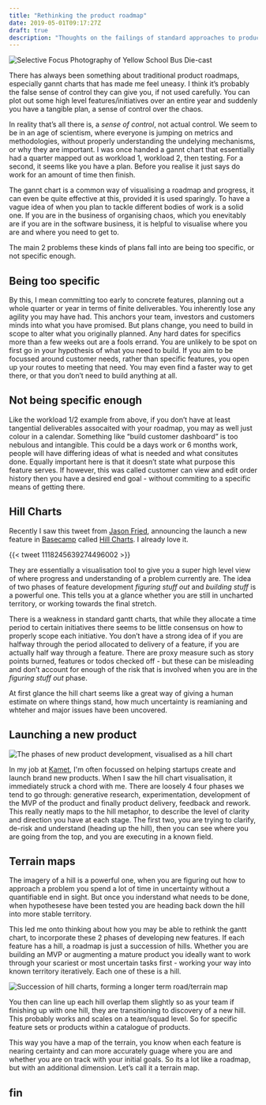 ```yaml
---
title: "Rethinking the product roadmap"
date: 2019-05-01T09:17:27Z
draft: true
description: "Thoughts on the failings of standard approaches to product roadmaps and the potential of hill charts."
---
```


![Selective Focus Photography of Yellow School Bus Die-cast](/images/roadmap-camper.jpg)

There has always been something about traditional product roadmaps, especially gannt charts that has made me feel uneasy. I think it’s probably the false sense of control they can give you, if not used carefully. You can plot out some high level features/initiatives over an entire year and suddenly you have a tangible plan, a sense of control over the chaos.

In reality that’s all there is, a _sense of control_, not actual control. We seem to be in an age of scientism, where everyone is jumping on metrics and methodologies, without properly understanding the undelying mechanisms, or why they are important. I was once handed a gannt chart that essentially had a quarter mapped out as workload 1, workload 2, then testing. For a second, it seems like you have a plan. Before you realise it just says do work for an amount of time then finish.

The gannt chart is a common way of visualising a roadmap and progress, it can even be quite effective at this, provided it is used sparingly. To have a vague idea of when you plan to tackle different bodies of work is a solid one. If you are in the business of organising chaos, which you enevitably are if you are in the software business, it is helpful to visualise where you are and where you need to get to.

The main 2 problems these kinds of plans fall into are being too specific, or not specific enough.

## Being too specific

By this, I mean committing too early to concrete features, planning out a whole quarter or year in terms of finite deliverables. You inherently lose any agility you may have had. This anchors your team, investors and customers minds into what you have promised. But plans change, you need to build in scope to alter what you originally planned. Any hard dates for specifics more than a few weeks out are a fools errand. You are unlikely to be spot on first go in your hypothesis of what you need to build. If you aim to be focussed around customer needs, rather than specific features, you open up your routes to meeting that need. You may even find a faster way to get there, or that you don’t need to build anything at all.

## Not being specific enough

Like the workload 1/2 example from above, if you don’t have at least tangential deliverables assocaited with your roadmap, you may as well just colour in a calendar. Something like “build customer dashboard” is too nebulous and intangible. This could be a days work or 6 months work, people will have differing ideas of what is needed and what consitutes done. Equally important here is that it doesn’t state what purpose this feature serves. If however, this was called customer can view and edit order history then you have a desired end goal - without commiting to a specific means of getting there.

## Hill Charts

Recently I saw this tweet from [Jason Fried](https://twitter.com/jasonfried), announcing the launch a new feature in [Basecamp](https://basecamp.com/) called [Hill Charts](https://m.signalvnoise.com/new-in-basecamp-see-where-projects-really-stand-with-the-hill-chart/). I already love it.

{{< tweet 1118245639274496002 >}}

They are essentially a visualisation tool to give you a super high level view of where progress and understanding of a problem currently are. The idea of two phases of feature development _figuring stuff out_ and _building stuff_ is a powerful one. This tells you at a glance whether you are still in uncharted territory, or working towards the final stretch.

There is a weakness in standard gantt charts, that while they allocate a time period to certain initiatives there seems to be little consensus on how to properly scope each initiative. You don’t have a strong idea of if you are halfway through the period allocated to delivery of a feature, if you are actually half way through a feature. There are proxy measure such as story points burned, features or todos checked off - but these can be misleading and don’t account for enough of the risk that is involved when you are in the _figuring stuff out_ phase.

At first glance the hill chart seems like a great way of giving a human estimate on where things stand, how much uncertainty is reamianing and whteher and major issues have been uncovered.

## Launching a new product

![The phases of new product development, visualised as a hill chart](/images/hill-chart.jpg)

In my job at [Kamet](https://www.kametventures.com/), I'm often focussed on helping startups create and launch brand new products. When I saw the hill chart visualisation, it immediately struck a chord with me. There are loosely 4 four phases we tend to go through: generative research, experimentation, development of the MVP of the product and finally product delivery, feedback and rework. This really neatly maps to the hill metaphor, to describe the level of clarity and direction you have at each stage. The first two, you are trying to clarify, de-risk and understand (heading up the hill), then you can see where you are going from the top, and you are executing in a known field.

## Terrain maps

The imagery of a hill is a powerful one, when you are figuring out how to approach a problem you spend a lot of time in uncertainty without a quantifiable end in sight. But once you inderstand what needs to be done, when hypothesese have been tested you are heading back down the hill into more stable territory.

This led me onto thinking about how you may be able to rethink the gantt chart, to incorporate these 2 phases of developing new features. If each feature has a hill, a roadmap is just a succession of hills. Whether you are building an MVP or augmenting a mature product you ideally want to work through your scariest or most uncertain tasks first - working your way into known territory iteratively. Each one of these is a hill.

![Succession of hill charts, forming a longer term road/terrain map](/images/terrain-map.jpg)

You then can line up each hill overlap them slightly so as your team if finishing up with one hill, they are transitioning to discovery of a new hill. This probably works and scales on a team/squad level. So for specific feature sets or products within a catalogue of products.

This way you have a map of the terrain, you know when each feature is nearing certainty and can more accurately guage where you are and whether you are on track with your initial goals. So its a lot like a roadmap, but with an additional dimension. Let’s call it a terrain map.

## fin

